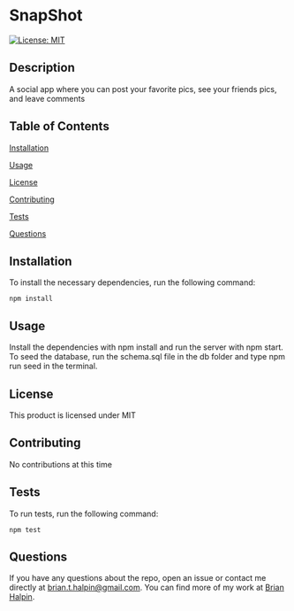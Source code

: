 # SnapShot
[![License: MIT](https://img.shields.io/badge/License-MIT-yellow.svg)](https://opensource.org/licenses/MIT)

## Description
A social app where you can post your favorite pics, see your friends pics, and leave comments

## Table of Contents

[Installation](#installation)

[Usage](#usage)

[License](#license)

[Contributing](#contributing)

[Tests](#tests)

[Questions](#questions)

## Installation
To install the necessary dependencies, run the following command:

    npm install

## Usage
Install the dependencies with npm install and run the server with npm start.  To seed the database, run the schema.sql file in the db folder and type npm run seed in the terminal.

## License
This product is licensed under MIT

## Contributing
No contributions at this time

## Tests
To run tests, run the following command:

    npm test

## Questions
If you have any questions about the repo, open an issue or contact me directly at <brian.t.halpin@gmail.com>. You can find more
    of my work at [Brian Halpin](https://github.com/bthalpin).
